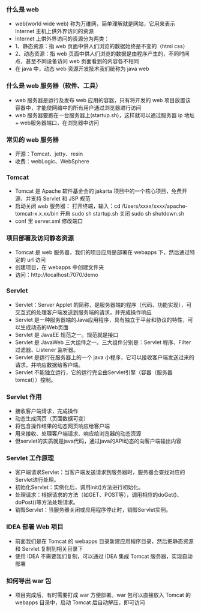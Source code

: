 ### 什么是 web
* web(world wide web) 称为万维网，简单理解就是网站，它用来表示 Internet 主机上供外界访问的资源
* Internet 上供外界访问的资源分为两类：
* 1、静态资源：指 web 页面中供人们浏览的数据始终是不变的（html css）
* 2、动态资源：指 web 页面中供人们浏览的数据是由程序产生的，不同时间点，甚至不同设备访问 web 页面看到的内容各不相同
* 在 java 中，动态 web 资源开发技术我们统称为 java web

### 什么是 web 服务器（软件、工具）
* web 服务器是运行及发布 web 应用的容器，只有将开发的 web 项目放置该容器中，才能使网络中的所有用户通过浏览器进行访问
* web 服务器要跑在一台服务器上(startup.sh)，这样就可以通过服务器 ip 地址 + web服务器端口，在浏览器中访问

### 常见的 web 服务器
* 开源：Tomcat、jetty、resin
* 收费：webLogic、WebSphere

### Tomcat
* Tomcat 是 Apache 软件基金会的 jakarta 项目中的一个核心项目，免费开源、并支持 Servlet 和 JSP 规范
* 启动关闭 web 服务器： 打开终端，输入：cd /Users/xxxx/xxxx/apache-tomcat-x.x.xx/bin    开启 sudo sh startup.sh   关闭 sudo sh shutdown.sh
* conf 里 server.xml 修改端口

### 项目部署及访问静态资源
* Tomcat 是 web 服务器，我们的项目应用是部署在 webapps 下，然后通过特定的 url 访问
* 创建项目，在 webapps 中创建文件夹
* 访问：http://localhost:7070/demo

### Servlet
* Servlet：Server Applet 的简称，是服务器端的程序（代码、功能实现），可交互式的处理客户端发送到服务端的请求，并完成操作响应
* Servlet 是一种服务器端的‌Java应用程序，具有独立于平台和协议的特性，可以生成动态的Web页面‌
* Servlet 是 JavaEE 规范之一。规范就是接口
* Servlet 是 JavaWeb 三大组件之一。三大组件分别是：Servlet 程序、Filter 过滤器、Listener 监听器。
* Servlet 是运行在服务器上的一个 java 小程序，它可以接收客户端发送过来的请求，并响应数据给客户端。
* Servlet 不能独立运行，它的运行完全由Servlet引擎（容器（服务器 tomcat））控制。

### Servlet 作用
* 接收客户端请求，完成操作
* 动态生成网页（页面数据可变）
* 将包含操作结果的动态网页响应给客户端
* 用来接收、处理客户端请求、响应给浏览器的动态资源
* 但servlet的实质就是java代码，通过java的API动态的向客户端输出内容

### Servlet 工作原理
* 客户端请求Servlet‌：当客户端发送请求到服务器时，服务器会查找对应的Servlet进行处理。
* 初始化Servlet‌：实例化后，调用init()方法进行初始化。
* 处理请求‌：根据请求的方法（如GET、POST等），调用相应的doGet()、doPost()等方法处理请求。
* ‌销毁Servlet‌：当服务器关闭或应用程序停止时，销毁Servlet实例。

### IDEA 部署 Web 项目
* 前面我们是在 Tomcat 的 webapps 目录新建应用程序目录，然后把静态资源和 Servlet 复制到相关目录下
* 使用 IDEA 不需要我们复制，可以通过 IDEA 集成 Tomcat 服务器，实现自动部署

### 如何导出 war 包
* 项目完成后，有时需要打成 war 方便部署。war 包可以直接放入 Tomcat 的 webapps 目录中，启动 Tomcat 后自动解压，即可访问
